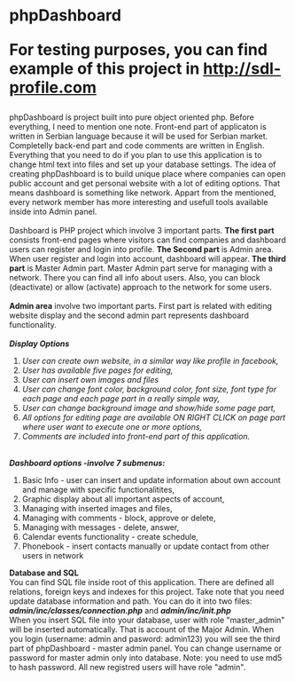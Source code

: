 # phpDashboard <br> <p>For testing purposes, you can find example of this project in http://sdl-profile.com</p>
phpDashboard is project built into pure object oriented php. Before everything, I need to mention one note. Front-end part of applicaton is written in Serbian language because it will be used for Serbian market. Completelly back-end part and code comments are written in English. Everything that you need to do if you plan to use this application is to change html text into files and set up your database settings.
The idea of creating phpDashboard is to build unique place where companies can open public account and get personal website with a lot of editing options. That means dashboard is something like network. Appart from the mentioned, every network member has more interesting and usefull tools available inside into Admin panel.<br><br>
Dashboard is PHP project which involve 3 important parts.
<b>The first part</b> consists front-end pages where visitors can find companies and dashboard users can register and login into profile. <b>The Second part</b> is Admin area. When user register and login into account, dashboard will appear. <b>The third part</b> is Master Admin part. Master Admin part serve for managing with a network. There you can find all info about users. Also, you can block (deactivate) or allow (activate) approach to the network for some users. <br><br>
<b>Admin area</b> involve two important parts. First part is related with editing website display and the second admin part represents dashboard functionality. <br><br>
<b><i>Display Options</i></b>
<ol>
  <li> <i>User can create own website, in a similar way like profile in facebook, </i></li>
  <li> <i>User has available five pages for editing, </i></li>
  <li> <i>User can insert own images and files</i></li>
  <li> <i>User can change font color, background color, font size, font type for each page and each page part in a really simple way, </i> </li>
  <li> <i>User can change background image and show/hide some page part, </i></li>
  <li> <i>All options for editing page are available ON RIGHT CLICK on page part where user want to execute one or more options, </i></li>
  <li> <i>Comments are included into front-end part of this application. </i></li>
</ol>
<br>
<b><i>Dashboard options -involve 7 submenus:</i></b>
<ol>
  <li>Basic Info - user can insert and update information about own account and manage with specific functionalitites,</li>
  <li>Graphic display about all important aspects of account,</li>
  <li>Managing with inserted images and files,</li>
  <li>Managing with comments - block, approve or delete,</li>
  <li>Managing with messages - delete, answer,</li>
  <li>Calendar events functionality - create schedule,</li>
  <li>Phonebook - insert contacts manually or update contact from other users in network</li>
</ol>
<b>Database and SQL</b><br>
You can find SQL file inside root of this application. There are defined all relations, foreign keys and indexes for this project. Take note that you need update database information and path. You can do it into two files: <b><i>admin/inc/classes/connection.php</i></b> and <b><i>admin/inc/init.php</i></b><br>
When you insert SQL file into your database, user with role "master_admin" will be inserted automatically. That is account of the Major Admin. When you login (username: admin and pasword: admin123) you will see the third part of phpDashboard - master admin panel. You can change username or password for master admin only into database. Note: you need to use md5 to hash password. All new registred users will have role "admin".
